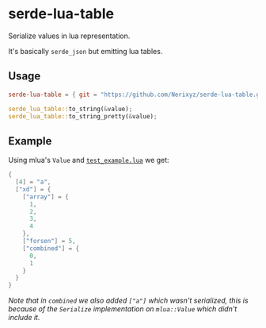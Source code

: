 # serde-lua-table

Serialize values in lua representation.

It's basically `serde_json` but emitting lua tables.

## Usage

```toml
serde-lua-table = { git = "https://github.com/Nerixyz/serde-lua-table.git", tag = "v0.1.0" }
```

```rust
serde_lua_table::to_string(&value);
serde_lua_table::to_string_pretty(&value);
```

## Example

Using mlua's `Value` and [`test_example.lua`](test_example.lua) we get:

```lua
{
  [4] = "a",
  ["xd"] = {
    ["array"] = {
      1,
      2,
      3,
      4
    },
    ["forsen"] = 5,
    ["combined"] = {
      0,
      1
    }
  }
}
```

_Note that in `combined` we also added `["a"]` which wasn't serialized,
this is because of the `Serialize` implementation on `mlua::Value` which didn't include it._